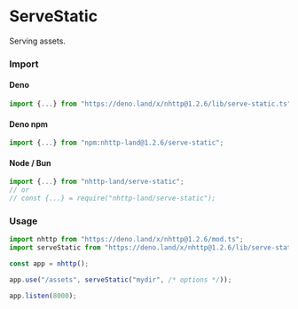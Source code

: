 # ServeStatic
Serving assets.

### Import
#### Deno
```ts
import {...} from "https://deno.land/x/nhttp@1.2.6/lib/serve-static.ts";
```
#### Deno npm
```ts
import {...} from "npm:nhttp-land@1.2.6/serve-static";
```
#### Node / Bun
```ts
import {...} from "nhttp-land/serve-static";
// or
// const {...} = require("nhttp-land/serve-static");
```

### Usage
```ts
import nhttp from "https://deno.land/x/nhttp@1.2.6/mod.ts";
import serveStatic from "https://deno.land/x/nhttp@1.2.6/lib/serve-static.ts";

const app = nhttp();

app.use("/assets", serveStatic("mydir", /* options */));

app.listen(8000);
```
